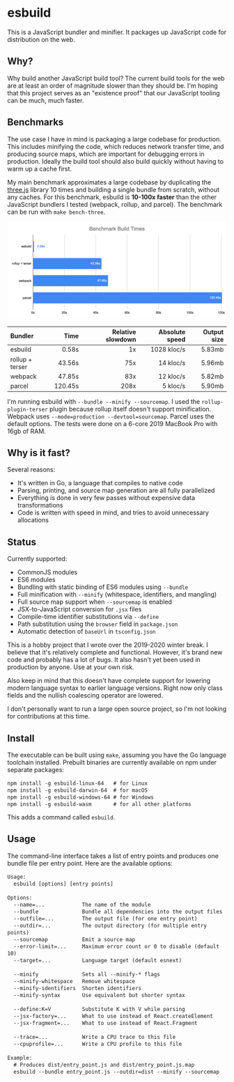 # esbuild

This is a JavaScript bundler and minifier. It packages up JavaScript code for distribution on the web.

## Why?

Why build another JavaScript build tool? The current build tools for the web are at least an order of magnitude slower than they should be. I'm hoping that this project serves as an "existence proof" that our JavaScript tooling can be much, much faster.

## Benchmarks

The use case I have in mind is packaging a large codebase for production. This includes minifying the code, which reduces network transfer time, and producing source maps, which are important for debugging errors in production. Ideally the build tool should also build quickly without having to warm up a cache first.

My main benchmark approximates a large codebase by duplicating the [three.js](https://github.com/mrdoob/three.js) library 10 times and building a single bundle from scratch, without any caches. For this benchmark, esbuild is **10-100x faster** than the other JavaScript bundlers I tested (webpack, rollup, and parcel). The benchmark can be run with `make bench-three`.

![](images/benchmark.png)

| Bundler         |    Time | Relative slowdown | Absolute speed | Output size |
| :-------------- | ------: | ----------------: | -------------: | ----------: |
| esbuild         |   0.58s |                1x |    1028 kloc/s |      5.83mb |
| rollup + terser |  43.56s |               75x |      14 kloc/s |      5.96mb |
| webpack         |  47.85s |               83x |      12 kloc/s |      5.82mb |
| parcel          | 120.45s |              208x |       5 kloc/s |      5.90mb |

I'm running esbuild with `--bundle --minify --sourcemap`. I used the `rollup-plugin-terser` plugin because rollup itself doesn't support minification. Webpack uses `--mode=production --devtool=sourcemap`. Parcel uses the default options. The tests were done on a 6-core 2019 MacBook Pro with 16gb of RAM.

## Why is it fast?

Several reasons:

* It's written in Go, a language that compiles to native code
* Parsing, printing, and source map generation are all fully parallelized
* Everything is done in very few passes without expensive data transformations
* Code is written with speed in mind, and tries to avoid unnecessary allocations

## Status

Currently supported:

* CommonJS modules
* ES6 modules
* Bundling with static binding of ES6 modules using `--bundle`
* Full minification with `--minify` (whitespace, identifiers, and mangling)
* Full source map support when `--sourcemap` is enabled
* JSX-to-JavaScript conversion for `.jsx` files
* Compile-time identifier substitutions via `--define`
* Path substitution using the `browser` field in `package.json`
* Automatic detection of `baseUrl` in `tsconfig.json`

This is a hobby project that I wrote over the 2019-2020 winter break. I believe that it's relatively complete and functional. However, it's brand new code and probably has a lot of bugs. It also hasn't yet been used in production by anyone. Use at your own risk.

Also keep in mind that this doesn't have complete support for lowering modern language syntax to earlier language versions. Right now only class fields and the nullish coalescing operator are lowered.

I don't personally want to run a large open source project, so I'm not looking for contributions at this time.

## Install

The executable can be built using `make`, assuming you have the Go language toolchain installed. Prebuilt binaries are currently available on npm under separate packages:

```
npm install -g esbuild-linux-64   # for Linux
npm install -g esbuild-darwin-64  # for macOS
npm install -g esbuild-windows-64 # for Windows
npm install -g esbuild-wasm       # for all other platforms
```

This adds a command called `esbuild`.

## Usage

The command-line interface takes a list of entry points and produces one bundle file per entry point. Here are the available options:

```
Usage:
  esbuild [options] [entry points]

Options:
  --name=...            The name of the module
  --bundle              Bundle all dependencies into the output files
  --outfile=...         The output file (for one entry point)
  --outdir=...          The output directory (for multiple entry points)
  --sourcemap           Emit a source map
  --error-limit=...     Maximum error count or 0 to disable (default 10)
  --target=...          Language target (default esnext)

  --minify              Sets all --minify-* flags
  --minify-whitespace   Remove whitespace
  --minify-identifiers  Shorten identifiers
  --minify-syntax       Use equivalent but shorter syntax

  --define:K=V          Substitute K with V while parsing
  --jsx-factory=...     What to use instead of React.createElement
  --jsx-fragment=...    What to use instead of React.Fragment

  --trace=...           Write a CPU trace to this file
  --cpuprofile=...      Write a CPU profile to this file

Example:
  # Produces dist/entry_point.js and dist/entry_point.js.map
  esbuild --bundle entry_point.js --outdir=dist --minify --sourcemap
```
